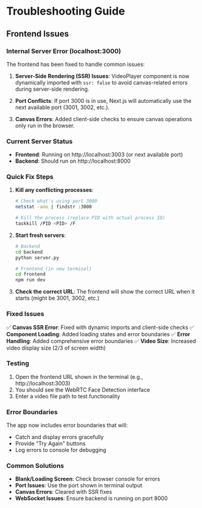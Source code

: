 # Troubleshooting Guide

## Frontend Issues

### Internal Server Error (localhost:3000)

The frontend has been fixed to handle common issues:

1. **Server-Side Rendering (SSR) Issues**: VideoPlayer component is now dynamically imported with `ssr: false` to avoid canvas-related errors during server-side rendering.

2. **Port Conflicts**: If port 3000 is in use, Next.js will automatically use the next available port (3001, 3002, etc.).

3. **Canvas Errors**: Added client-side checks to ensure canvas operations only run in the browser.

### Current Server Status

- **Frontend**: Running on http://localhost:3003 (or next available port)
- **Backend**: Should run on http://localhost:8000

### Quick Fix Steps

1. **Kill any conflicting processes**:
   ```bash
   # Check what's using port 3000
   netstat -ano | findstr :3000
   
   # Kill the process (replace PID with actual process ID)
   taskkill /PID <PID> /F
   ```

2. **Start fresh servers**:
   ```bash
   # Backend
   cd backend
   python server.py
   
   # Frontend (in new terminal)
   cd frontend
   npm run dev
   ```

3. **Check the correct URL**: The frontend will show the correct URL when it starts (might be 3001, 3002, etc.)

### Fixed Issues

✅ **Canvas SSR Error**: Fixed with dynamic imports and client-side checks
✅ **Component Loading**: Added loading states and error boundaries
✅ **Error Handling**: Added comprehensive error boundaries
✅ **Video Size**: Increased video display size (2/3 of screen width)

### Testing

1. Open the frontend URL shown in the terminal (e.g., http://localhost:3003)
2. You should see the WebRTC Face Detection interface
3. Enter a video file path to test functionality

### Error Boundaries

The app now includes error boundaries that will:
- Catch and display errors gracefully
- Provide "Try Again" buttons
- Log errors to console for debugging

### Common Solutions

- **Blank/Loading Screen**: Check browser console for errors
- **Port Issues**: Use the port shown in terminal output
- **Canvas Errors**: Cleared with SSR fixes
- **WebSocket Issues**: Ensure backend is running on port 8000
